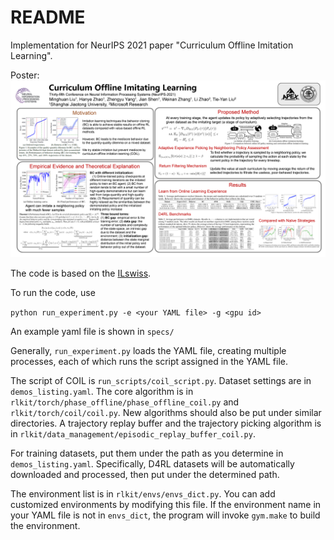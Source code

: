 # README

Implementation for NeurIPS 2021 paper "Curriculum Offline Imitation Learning". 

Poster:
![poster](https://github.com/apexrl/COIL/blob/master/NIPS-Poster-COIL.png)

The code is based on the [ILswiss](https://github.com/Ericonaldo/ILSwiss).

To run the code, use

`python run_experiment.py -e <your YAML file> -g <gpu id>`

An example yaml file is shown in `specs/`

Generally,  `run_experiment.py` loads the YAML file, creating multiple processes, each of which runs the script assigned in the YAML file. 

The script of COIL is `run_scripts/coil_script.py`. Dataset settings are in `demos_listing.yaml`. The core algorithm is in `rlkit/torch/phase_offline/phase_offline_coil.py` and `rlkit/torch/coil/coil.py`. New algorithms should also be put under similar directories. A trajectory replay buffer and the trajectory picking algorithm is in `rlkit/data_management/episodic_replay_buffer_coil.py`.

For training datasets, put them under the path as you determine in `demos_listing.yaml`. Specifically, D4RL datasets will be automatically downloaded and processed, then put under the determined path.

The environment list is in `rlkit/envs/envs_dict.py`. You can add customized environments by modifying this file. If the environment name in your YAML file is not in `envs_dict`, the program will invoke `gym.make` to build the environment.